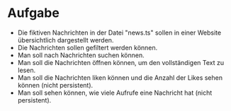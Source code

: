 # Aufgabe

- Die fiktiven Nachrichten in der Datei "news.ts" sollen in einer Website übersichtlich dargestellt werden.
- Die Nachrichten sollen gefiltert werden können.
- Man soll nach Nachrichten suchen können.
- Man soll die Nachrichten öffnen können, um den vollständigen Text zu lesen.
- Man soll die Nachrichten liken können und die Anzahl der Likes sehen können (nicht persistent).
- Man soll sehen können, wie viele Aufrufe eine Nachricht hat (nicht persistent).